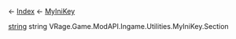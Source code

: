 ← [Index](Api-Index) ← [MyIniKey](VRage.Game.ModAPI.Ingame.Utilities.MyIniKey)

[string](System.String) string VRage.Game.ModAPI.Ingame.Utilities.MyIniKey.Section